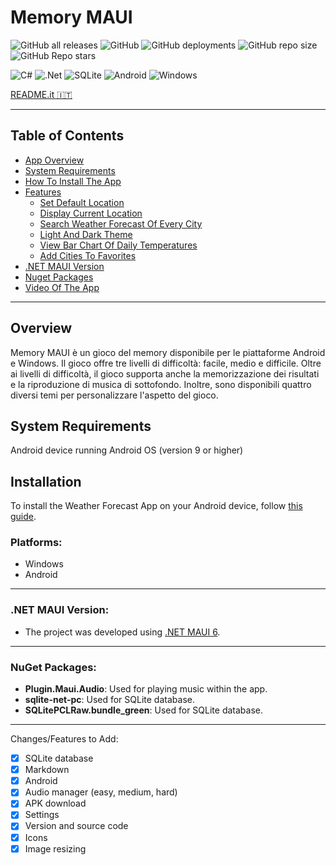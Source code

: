 # Memory MAUI

![GitHub all releases](https://img.shields.io/github/downloads/GiorgioCitterio/MemoryMAUI/total)
![GitHub](https://img.shields.io/github/license/GiorgioCitterio/MemoryMAUI)
![GitHub deployments](https://img.shields.io/github/deployments/GiorgioCitterio/MemoryMAUI/github-pages)
![GitHub repo size](https://img.shields.io/github/repo-size/GiorgioCitterio/MemoryMAUI)
![GitHub Repo stars](https://img.shields.io/github/stars/GiorgioCitterio/MemoryMAUI)

![C#](https://img.shields.io/badge/c%23-%23239120.svg?style=for-the-badge&logo=c-sharp&logoColor=white)
![.Net](https://img.shields.io/badge/.NET-5C2D91?style=for-the-badge&logo=.net&logoColor=white)
![SQLite](https://img.shields.io/badge/sqlite-%2307405e.svg?style=for-the-badge&logo=sqlite&logoColor=white)
![Android](https://img.shields.io/badge/Android-3DDC84?style=for-the-badge&logo=android&logoColor=white)
![Windows](https://img.shields.io/badge/Windows-0078D6?style=for-the-badge&logo=windows&logoColor=white)

<a href="https://github.com/GiorgioCitterio/MemoryMAUI/blob/master/README.it.md">README.it 🇮🇹</a>

---

## Table of Contents
- <a  href="#appoverview">App Overview</a>
- <a  href="#systemreq">System Requirements</a>
- <a  href="#installation">How To Install The App</a>
- <a  href="#features">Features</a>
  - <a  href="#setdefloc">Set Default Location</a>
  - <a  href="#discurloc">Display Current Location</a>
  - <a  href="#searchforw">Search Weather Forecast Of Every City</a>
  - <a  href="#lightdarktheme">Light And Dark Theme</a>
  - <a  href="#temperatureschart">View Bar Chart Of Daily Temperatures</a>
  - <a  href="#favorites">Add Cities To Favorites</a>
- <a  href="#mauiversion">.NET MAUI Version</a>
- <a  href="#nuget">Nuget Packages</a>
- <a  href="#gifs">Video Of The App</a>

---

## Overview
Memory MAUI è un gioco del memory disponibile per le piattaforme Android e Windows. Il gioco offre tre livelli di difficoltà: facile, medio e difficile. Oltre ai livelli di difficoltà, il gioco supporta anche la memorizzazione dei risultati e la riproduzione di musica di sottofondo. Inoltre, sono disponibili quattro diversi temi per personalizzare l'aspetto del gioco.

## System Requirements
Android device running Android OS (version 9 or higher)

## Installation
To install the Weather Forecast App on your Android device, follow [this guide](https://github.com/GiorgioCitterio/MemoryMAUI/wiki).

### Platforms:
- Windows
- Android
---
### .NET MAUI Version:
- The project was developed using [.NET MAUI 6](https://learn.microsoft.com/en-us/dotnet/maui/what-is-maui?view=net-maui-6.0).
---
### NuGet Packages:
- **Plugin.Maui.Audio**: Used for playing music within the app.
- **sqlite-net-pc**: Used for SQLite database.
- **SQLitePCLRaw.bundle_green**: Used for SQLite database.

---
Changes/Features to Add:
- [x] SQLite database
- [x] Markdown
- [x] Android
- [x] Audio manager (easy, medium, hard)
- [x] APK download
- [x] Settings
- [x] Version and source code
- [x] Icons
- [x] Image resizing

